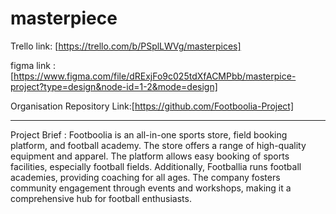 # masterpiece

Trello link: [https://trello.com/b/PSplLWVg/masterpices]

figma link : [https://www.figma.com/file/dRExjFo9c025tdXfACMPbb/masterpice-project?type=design&node-id=1-2&mode=design]

Organisation Repository Link:[https://github.com/Footboolia-Project]

*****************************************************************************************************************************************************

Project Brief : Footboolia is an all-in-one sports store, field booking platform, and football academy. The store offers a range of high-quality equipment and apparel. The platform allows easy booking of sports facilities, especially football fields. Additionally, Footballia runs football academies, providing coaching for all ages. The company fosters community engagement through events and workshops, making it a comprehensive hub for football enthusiasts.
